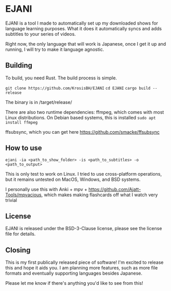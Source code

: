 # EJANI

EJANI is a tool I made to automatically set up my downloaded shows for language learning purposes. What it does it automatically syncs and adds subtitles to your series of videos. 


Right now, the only language that will work is Japanese, once I get it up and running, I will try to make it language agnostic. 

## Building
To build, you need Rust. The build process is simple.

`git clone https://github.com/KrosisBH/EJANI`
`cd EJANI`
`cargo build --release`

The binary is in /target/release/

There are also two runtime dependencies:
ffmpeg, which comes with most Linux distributions. On Debian based systems, this is installed `sudo apt install ffmpeg` 

ffsubsync, which you can get here https://github.com/smacke/ffsubsync

## How to use

`ejani -ia <path_to_show_folder> -is <path_to_subtitles> -o <path_to_output>`

This is only test to work on Linux. I tried to use cross-platform operations, but it remains untested on MacOS, Windows, and BSD systems.

I personally use this with Anki + mpv + https://github.com/Ajatt-Tools/mpvacious, which makes making flashcards off what I watch very trivial

## License
EJANI is released under the BSD-3-Clause license, please see the license file for details.

## Closing
This is my first publically released piece of software! I'm excited to release this and hope it aids you. I am planning more features, such as more file formats and eventually supporting languages besides Japanese. 

Please let me know if there's anything you'd like to see from this!
